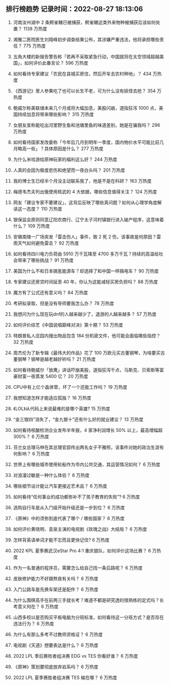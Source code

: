 
## 排行榜趋势 记录时间：2022-08-27 18:13:06
  
  1. 河南汝州湖中 2 条鳄雀鳝已被捕获，鳄雀鳝这类外来物种被捕获后该如何处置？ 1138 万热度
    
  2. 湘雅二医院医生刘翔峰初步调查结果公布，其涉嫌严重违法，他将承担哪些责任？ 775 万热度
    
  3. 五角大楼的新报告警告称「若再不采取紧急行动，中国就将在太空领域超越美国」，如何评价此番言论？ 596 万热度
    
  4. 如何看待专家建议「农民在县城买房住，然后开车去农村种地」？ 434 万热度
    
  5. 《西游记》里人参果吃了也可以长生不老，可为什么没有妖怪去抢？ 354 万热度
    
  6. 鲍威尔称美联储未来几个月或将大幅加息，美股闪崩，道指狂泻 1000 点，美国持续加息将带来哪些影响？ 315 万热度
    
  7. 女朋友宣称能吃出河里野生鱼和池塘里鱼的味道差别，她是在骗我吗？ 296 万热度
    
  8. 如何看待国家发改委称「今年后几月到明年一季度，国内物价水平可能比前几月略高一些」？具体原因是什么？ 277 万热度
    
  9. 为什么米哈游给原神玩家的福利这么好？ 244 万热度
    
  10. 人真的会因为极度悲伤和绝望而一夜白头吗？ 201 万热度
    
  11. 我的博士生已经半个月没主动联系我了，他是不是在科研？ 163 万热度
    
  12. 梅德韦杰夫列出俄使用核武的 4 大依据，哪些信息值得关注？ 124 万热度
    
  13. 网友「建议专家不要建议」，这背后反映了哪些真问题？如何从心理学角度解读这一态度？ 110 万热度
    
  14. 银保监会原则同意辽阳农商行、辽宁太子河村镇银行进入破产程序，这意味着什么？ 109 万热度
    
  15. 安徽南陵一广场突发「雷击伤人」事件，致 2 死 2 伤，该事故是何原因？雷雨天气如何避免雷击？ 92 万热度
    
  16. 如何看待四川电力负荷由 5910 万千瓦降至 4700 多万千瓦？持续的高温给社会带来了哪些挑战？ 91 万热度
    
  17. 美国为什么不和日本搞氢能源车？却选择了和中国一样搞电车？ 90 万热度
    
  18. 专家建议还房贷时间延至 40 年，你认为这能减轻买房负担吗？ 88 万热度
    
  19. 魔方有了公式还有意义吗？ 84 万热度
    
  20. 考研拟录取，但是没有导师要我怎么办？ 78 万热度
    
  21. 我想问为什么现在玩dnf的人越来越少了，退游的人越来越多？ 57 万热度
    
  22. 如何评价综艺《中国说唱巅峰对决》第十期？ 53 万热度
    
  23. 特朗普私人庄园内搜出物品包含 184 份机密文件，他可能会面临哪些指控？ 32 万热度
    
  24. 周杰伦为了新专辑《最伟大的作品》花了 100 万欧元买古董钢琴，为啥要买古董钢琴？钢琴是越老越好听吗？ 21 万热度
    
  25. 如何看待鲍威尔「放鹰」讲话吓崩美股，道指狂泻千点，马斯克、贝索斯等富豪财富一夜蒸发 5400 亿？ 20 万热度
    
  26. CPU中有上亿个晶体管，坏了一个还能工作吗？ 19 万热度
    
  27. 我想知道怎样才能适应孤独？ 16 万热度
    
  28. 《LOL》从代码上来说最难的是哪个英雄? 15 万热度
    
  29. “金三银四”消失了，“金九银十”还有什么好的就业建议？ 13 万热度
    
  30. 如何看待核酸检测企业发布半年报，4 家净利润增长 50% 以上，最高增幅超 300%？ 6 万热度
    
  31. 芬兰女总理马林在其总理官邸传出两名女子不雅照，该事件对她的政治生涯有何影响？ 6 万热度
    
  32. 世界上有哪些城市使用轮船作为市内公共交通，其运营情况如何？ 6 万热度
    
  33. 对浪漫过敏是一种什么体验？ 6 万热度
    
  34. 哪些细节设计能让汽车更接近艺术品？ 6 万热度
    
  35. 如何看待“任何事业的成功都弥补不了孩子教育的失败”? 6 万热度
    
  36. 选购自行车是从入门级开始升级还是一步到位？ 6 万热度
    
  37. 《原神》中的须弥到底代表了哪个 / 哪些国家？ 6 万热度
    
  38. 如何评价黄晓明、袁泉主演的电视剧《玫瑰之战》大结局？ 6 万热度
    
  39. 怎样背英语单词才能不忘而且更快记住? 6 万热度
    
  40. 2022 KPL 夏季赛武汉eStar Pro 4:1 重庆狼队，如何评价这场比赛？ 6 万热度
    
  41. 作为一名普通的程序员，需要怎么给自己找一条后路呢？ 6 万热度
    
  42. 皮肤修护能力不好跟熬夜有关吗？ 6 万热度
    
  43. 入门公路车是先换车架还是配件？ 6 万热度
    
  44. 为什么围棋高手在前两三手就长考？难道不都是研究透的很熟练的定式吗？长考意义何在？ 6 万热度
    
  45. 山西多校以是否购买平板电脑为分班标准，如何看待这一分班方式？是否存在违法行为？ 6 万热度
    
  46. 为什么有那么多考不过教师资格证？ 6 万热度
    
  47. 电视剧《天道》想要表达是什么？ 6 万热度
    
  48. 2022 LPL 季后赛败者组决赛 EDG vs TES 你看好谁？ 6 万热度
    
  49. 《原神》策划要彻底放弃岩系吗？ 6 万热度
    
  50. 2022 LPL 夏季赛胜者组决赛 TES 输在哪？ 6 万热度
    